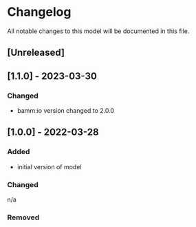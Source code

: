 # Changelog
All notable changes to this model will be documented in this file.

## [Unreleased]

## [1.1.0] - 2023-03-30
### Changed
- bamm:io version changed to 2.0.0

## [1.0.0] - 2022-03-28
### Added
- initial version of model

### Changed
n/a

### Removed

